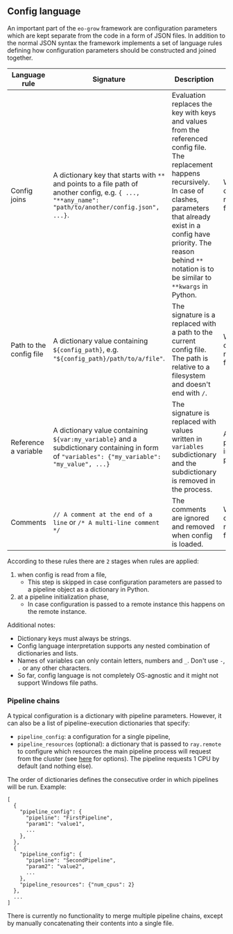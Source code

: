 ## Config language

An important part of the `eo-grow` framework are configuration parameters which are kept separate from the code in a form of JSON files. In addition to the normal JSON syntax the framework implements a set of language rules defining how configuration parameters should be constructed and joined together.

| Language rule | Signature | Description | When is evaluated | Use cases |
|---|---|---|---|---|
| Config joins | A dictionary key that starts with `**` and points to a file path of another config, e.g. `{ ..., "**any_name": "path/to/another/config.json", ...}`. | Evaluation replaces the key with keys and values from the referenced config file. The replacement happens recursively. In case of clashes, parameters that already exist in a config have priority. The reason behind `**` notation is to be similar to `**kwargs` in Python. | When config is read from a file. | For referencing config files with parameters that are shared between pipelines. This rule aims to reduce config and parameter duplication. |
| Path to the config file | A dictionary value containing `${config_path}`, e.g. `"${config_path}/path/to/a/file"`. | The signature is a replaced with a path to the current config file. The path is relative to a filesystem and doesn't end with `/`. | When config is read from a file. | Can be used to reference another config file with a path that is relative to the current config location. |
| Reference a variable | A dictionary value containing `${var:my_variable}` and a subdictionary containing in form of `"variables": {"my_variable": "my_value", ...}` | The signature is replaced with values written in `variables` subdictionary and the subdictionary is removed in the process. | At a pipeline initialization phase. | This aims to reduce the number of duplicated or correlated config parameters and simplifies config parametrization. |
| Comments | `// A comment at the end of a line` or `/* A multi-line comment */` | The comments are ignored and removed when config is loaded. | When config is read from a file. | To explain why a parameter is set to a certain value. |

According to these rules there are `2` stages when rules are applied:

1. when config is read from a file,
   * This step is skipped in case configuration parameters are passed to a pipeline object as a dictionary in Python.
2. at a pipeline initialization phase,
   * In case configuration is passed to a remote instance this happens on the remote instance.

Additional notes:

- Dictionary keys must always be strings.
- Config language interpretation supports any nested combination of dictionaries and lists.
- Names of variables can only contain letters, numbers and `_`. Don't use `-`, `.` or any other characters.
- So far, config language is not completely OS-agnostic and it might not support Windows file paths.


### Pipeline chains

A typical configuration is a dictionary with pipeline parameters. However, it can also be a list of pipeline-execution dictionaries that specify:
- `pipeline_config`: a configuration for a single pipeline,
- `pipeline_resources` (optional): a dictionary that is passed to `ray.remote` to configure which resources the main pipeline process will request from the cluster (see [here](https://docs.ray.io/en/latest/ray-core/api/doc/ray.remote_function.RemoteFunction.options.html) for options). The pipeline requests 1 CPU by default (and nothing else).

The order of dictionaries defines the consecutive order in which pipelines will be run. Example:

```
[
  {
    "pipeline_config": {
      "pipeline": "FirstPipeline",
      "param1": "value1",
      ...
    },
  },
  {
    "pipeline_config": {
      "pipeline": "SecondPipeline",
      "param2": "value2",
      ...
    },
    "pipeline_resources": {"num_cpus": 2}
  },
  ...
]
```

There is currently no functionality to merge multiple pipeline chains, except by manually concatenating their contents into a single file.
